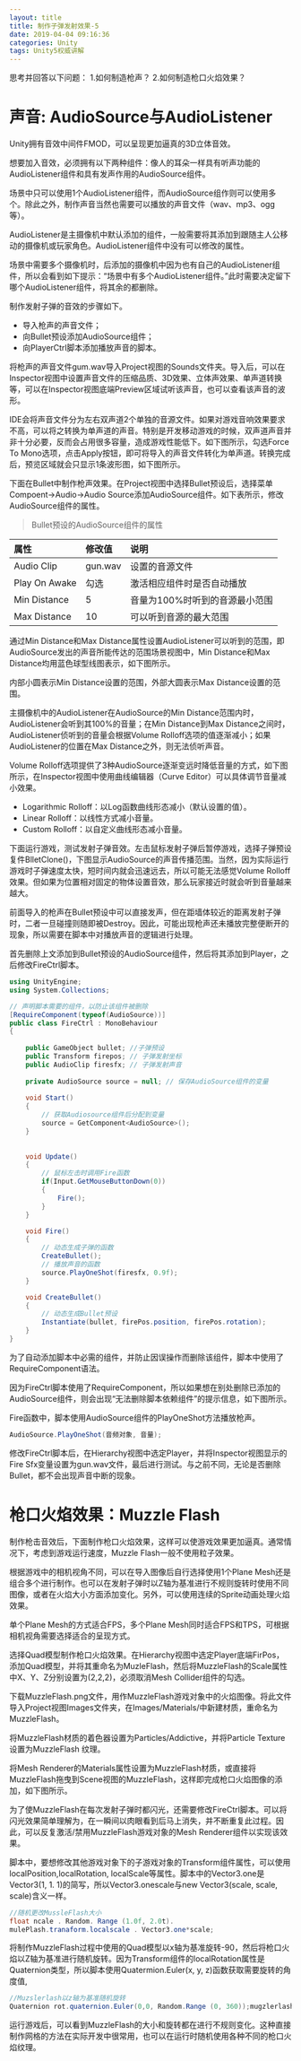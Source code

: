 ```yaml
---
layout: title
title: 制作子弹发射效果-5
date: 2019-04-04 09:16:36
categories: Unity
tags: Unity5权威讲解
---
```

思考并回答以下问题：
1.如何制造枪声？
2.如何制造枪口火焰效果？

<!--more-->

# 声音: AudioSource与AudioListener

Unity拥有音效中间件FMOD，可以呈现更加逼真的3D立体音效。

想要加入音效，必须拥有以下两种组件：像人的耳朵一样具有听声功能的AudioListener组件和具有发声作用的AudioSource组件。

场景中只可以使用1个AudioListener组件，而AudioSource组作则可以使用多个。除此之外，制作声音当然也需要可以播放的声音文件（wav、mp3、ogg等）。

AudioListener是主摄像机中默认添加的组件，一般需要将其添加到跟随主人公移动的摄像机或玩家角色。AudioListener组件中没有可以修改的属性。

场景中需要多个摄像机时，后添加的摄像机中因为也有自己的AudioListener组件，所以会看到如下提示：“场景中有多个AudioListener组件。”此时需要决定留下哪个AudioListener组件，将其余的都删除。

制作发射子弹的音效的步骤如下。

* 导入枪声的声音文件；
* 向Bullet预设添加AudioSource组件；
* 向PlayerCtrl脚本添加播放声音的脚本。

将枪声的声音文件gum.wav导入Project视图的Sounds文件夹。导入后，可以在Inspector视图中设置声音文件的压缩品质、3D效果、立体声效果、单声道转换等，可以在Inspector视图底端Preview区域试听该声音，也可以查看该声音的波形。

IDE会将声音文件分为左右双声道2个单独的音源文件。如果对游戏音响效果要求不高，可以将之转换为单声道的声音。特别是开发移动游戏的时候，双声道声音并非十分必要，反而会占用很多容量，造成游戏性能低下。如下图所示，勾选Force To Mono选项，点击Apply按钮，即可将导入的声音文件转化为单声道。转换完成后，预览区域就会只显示1条波形图，如下图所示。

下面在Bullet中制作枪声效果。在Project视图中选择Bullet预设后，选择菜单Compoent->Audio->Audio Source添加AudioSource组件。如下表所示，修改AudioSource组件的属性。

> Bullet预设的AudioSource组件的属性

| 属性  | 修改值  | 说明  |
| :------------ | :------------ | :------------ |
| Audio Clip  | gun.wav  | 设置的音源文件  |
| Play On Awake  | 勾选  | 激活相应组件时是否自动播放  |
| Min Distance  | 5  | 音量为100%时听到的音源最小范围  |
| Max Distance  | 10  | 可以听到音源的最大范围  |

通过Min Distance和Max Distance属性设置AudioListener可以听到的范围，即AudioSource发出的声音所能传达的范围场景视图中，Min Distance和Max Distance均用蓝色球型线图表示，如下图所示。

内部小圆表示Min Distance设置的范围，外部大圆表示Max Distance设置的范围。

主摄像机中的AudioListener在AudioSource的Min Distance范围内时，AudioListener会听到其100%的音量；在Min Distance到Max Distance之间时，AudioListener侦听到的音量会根据Volume Rolloff选项的值逐渐减小；如果AudioListener的位置在Max Distance之外，则无法侦听声音。

Volume Rolloff选项提供了3种AudioSource逐渐变远时降低音量的方式，如下图所示，在Inspector视图中使用曲线编辑器（Curve Editor）可以具体调节音量减小效果。

* Logarithmic Rolloff：以Log函数曲线形态减小（默认设置的值）。
* Linear Rolloff：以线性方式减小音量。
* Custom Rolloff：以自定义曲线形态减小音量。

下面运行游戏，测试发射子弹音效。左击鼠标发射子弹后暂停游戏，选择子弹预设复件BlletClone()，下图显示AudioSource的声音传播范围。当然，因为实际运行游戏时子弹速度太快，短时间内就会迅速远去，所以可能无法感觉Volume Rolloff效果。但如果为位置相对固定的物体设置音效，那么玩家接近时就会听到音量越来越大。

前面导入的枪声在Bullet预设中可以直接发声，但在距墙体较近的距离发射子弹时，二者一旦碰撞则随即被Destroy。因此，可能出现枪声还未播放完整便断开的现象，所以需要在脚本中对播放声音的逻辑进行处理。

首先删除上文添加到Bullet预设的AudioSource组件，然后将其添加到Player，之后修改FireCtrl脚本。
```cs
using UnityEngine;
using System.Collections;

// 声明脚本需要的组件，以防止该组件被删除
[RequireComponent(typeof(AudioSource))]
public class FireCtrl : MonoBehaviour
{
    
    public GameObject bullet; //子弹预设
    public Transform firepos; // 子弹发射坐标
    public AudioClip firesfx; // 子弹发射声音
    
    private AudioSource source = null; // 保存AudioSource组件的变量
    
    void Start()
    {
        // 获取Audiosource组件后分配到变量
        source = GetComponent<AudioSource>();
    }
    
    
    void Update()
    {
        // 鼠标左击时调用Fire函数
        if(Input.GetMouseButtonDown(0))
        {
            Fire();
        }
    }

    void Fire()
    {
        // 动态生成子弹的函数
        CreateBullet();
        // 播放声音的函数
        source.PlayOneShot(firesfx, 0.9f);
    }

    void CreateBullet()
    {
        // 动态生成Bullet预设
        Instantiate(bullet, firePos.position, firePos.rotation);
    }
}
```

为了自动添加脚本中必需的组件，并防止因误操作而删除该组件，脚本中使用了RequireComponent语法。

因为FireCtrl脚本使用了RequireComponent，所以如果想在别处删除已添加的AudioSource组件，则会出现“无法删除脚本依赖组件”的提示信息，如下图所示。

Fire函数中，脚本使用AudioSource组件的PlayOneShot方法播放枪声。
```cs
AudioSource.PlayOneShot(音频对象, 音量);
```
修改FireCtrl脚本后，在Hierarchy视图中选定Player，并将Inspector视图显示的Fire Sfx变量设置为gun.wav文件，最后进行测试。与之前不同，无论是否删除Bullet，都不会出现声音中断的现象。

# 枪口火焰效果：Muzzle Flash

制作枪击音效后，下面制作枪口火焰效果，这样可以使游戏效果更加逼真。通常情况下，考虑到游戏运行速度，Muzzle Flash一般不使用粒子效果。

根据游戏中的相机视角不同，可以在导入图像后自行选择使用1个Plane Mesh还是组合多个进行制作。也可以在发射子弹时以Z轴为基准进行不规则旋转时使用不同图像，或者在火焰大小方面添加变化。另外，可以使用连续的Sprite动画处理火焰效果。

单个Plane Mesh的方式适合FPS，多个Plane Mesh同时适合FPS和TPS，可根据相机视角需要选择适合的呈现方式。

选择Quad模型制作枪口火焰效果。在Hierarchy视图中选定Player底端FirPos，添加Quad模型，并将其重命名为MuzleFlash，然后将MuzzleFlash的Scale属性中X、Y、Z分别设置为(2,2,2)，必须取消Mesh Collider组件的勾选。

下载MuzzleFlash.png文件，用作MuzzleFlash游戏对象中的火焰图像。将此文件导入Project视图Images文件夹，在Images/Materials/中新建材质，重命名为MuzzleFlash。

将MuzzleFlash材质的着色器设置为Particles/Addictive，并将Particle Texture设置为MuzzleFlash
纹理。

将Mesh Renderer的Materials属性设置为MuzzleFlash材质，或直接将MuzzleFlash拖曳到Scene视图的MuzzleFlash，这样即完成枪口火焰图像的添加，如下图所示。

为了使MuzzleFlash在每次发射子弹时都闪光，还需要修改FireCtrl脚本。可以将闪光效果简单理解为，在一瞬间以肉眼看到后马上消失，并不断重复此过程。因此，可以反复激活/禁用MuzzleFlash游戏对象的Mesh Renderer组件以实现该效果。

脚本中，要想修改其他游戏对象下的子游戏对象的Transform组件属性，可以使用localPosition,localRotation, localScale等属性。脚本中的Vector3.one是Vector3(1, 1. 1)的简写，所以Vector3.onescale与new Vector3(scale, scale, scale)含义一样。
```cs
//随机更改MussleFlash大小
float ncale . Random. Range (1.0f, 2.0t).
mulePlash.tranaform.localscale . Vector3.one*scale;
```

将制作MuzzleFlash过程中使用的Quad模型以x轴为基准旋转-90，然后将枪口火焰以Z轴为基准进行随机旋转。因为Transform组件的localRotation属性是Quaternion类型，所以脚本使用Quatermion.Euler(x, y, z)函数获取需要旋转的角度值,
```cs
//Muzslerlash以z轴为基准随机旋转
Quaternion rot.quaternion.Euler(0,0, Random.Range (0, 360));mugzlerlash. transform. localRotation .rot)
```

运行游戏后，可以看到MuzzleFlash的大小和旋转都在进行不规则变化。这种直接制作网格的方法在实际开发中很常用，也可以在运行时随机使用各种不同的枪口火焰纹理。
